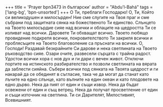 +++
title = 'Prayer bpn3473 in български'
author = "Abdu'l-Bahá"
tags = ['lang-bg', 'bpn-unsorted']
+++
О Ти, преблаги Господарю! О, Ти, Който си великодушен и милосърден! Ние сме слугите на Твоя праг и сме събрани под защитната сянка на божественото Ти единство. Слънцето на Твоето милосърдие сияе над всички и облаците на щедростта Ти се изливат над всички. Даровете Ти обхващат всичко. Твоето любящо провидение подкрепя всички, покровителството Ти закриля всички и проблясъците на Твоето благоволение са пръснати на всички. О, Господи! Раздавай безкрайните Си дарове и нека светлината на Твоето ръководство сияе. Озари очите, развесели сърцата с трайна радост. Удостои всички хора с нов дух и ги дари с вечен живот. Отключи портите на истинското разбирателство и позволи светлината на вярата да заблести сияйна. Събери всички под сянката на Твоята щедрост и ги накарай да се обединят в съгласие, така че да могат да станат като лъчите на едно слънце, като вълните на един океан и като плодовете на едно дърво. Нека да пият от един и същи извор. Нека да бъдат освежени от един и същ ветрец. Нека да получат просветление от един и същи източник на светлина. Ти си Дарителят, Милостивият, Всевишният.
